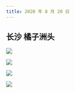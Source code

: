 ```yaml
---
title: 2020 年 8 月 20 日
---
```


## 长沙 橘子洲头

![](http://r.photo.store.qq.com/psc?/V53zNsw50AU6SY3IaO3s4AEy7E0dV59G/TmEUgtj9EK6.7V8ajmQrEPwsSABvtNhzJnqINr*Gbir2K6k3ofapwHxO*QVY5NZ0LFr*UYzFbKuluUnZxYJ2qYqBK1LXbgkV8vVYnsV0lXg!/r)

![](http://r.photo.store.qq.com/psc?/V53zNsw50AU6SY3IaO3s4AEy7E0dV59G/TmEUgtj9EK6.7V8ajmQrEPcl.ZTnUH39Dj0xLiMP9FM7ulZPyj6USJWk7bI0Z7CIkxyCA8LpaOnFyfD3VOohdsfYWbXqXWCG9jYH73kyZCQ!/r)

![](http://r.photo.store.qq.com/psc?/V53zNsw50AU6SY3IaO3s4AEy7E0dV59G/TmEUgtj9EK6.7V8ajmQrEHKF7DRMkmmVsxqWIJ81Y23OlxcJfCzG8nhkX71aEJV0ZgqFM8CeZMI*2L1jjgiVPRUDVmImp1K*XGb60To6.4o!/r)

![](http://r.photo.store.qq.com/psc?/V53zNsw50AU6SY3IaO3s4AEy7E0dV59G/TmEUgtj9EK6.7V8ajmQrEG8iyzWylxOym38pc4YzHGRQn1RASUp0S74f.IlfDM9i6YjrEAiATsYGsY376XX*pZxcZ4ptOiLTksZvTzIFlIE!/r)
